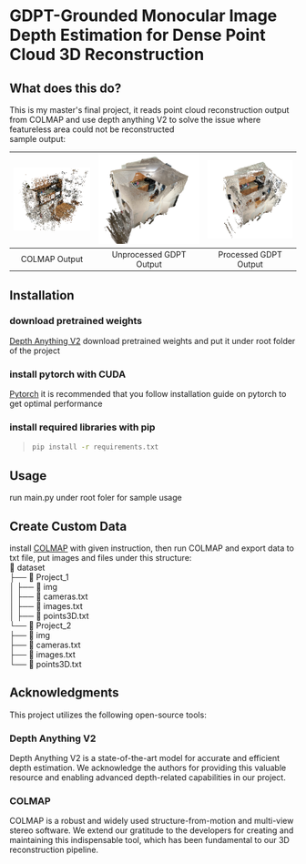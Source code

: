 # GDPT-Grounded Monocular Image Depth Estimation for Dense Point Cloud 3D Reconstruction

## What does this do?
This is my master's final project, it reads point cloud reconstruction output from COLMAP and use depth anything V2 to solve the issue where featureless area could not be reconstructed  
sample output:  


| ![Image 1](https://github.com/JiayouQin01/groundedDPT/blob/main/plot/Kitchen_COLMAP.png) | ![Image 2](https://github.com/JiayouQin01/groundedDPT/blob/main/plot/Kitchen_Grounded.png) | ![Image 3](https://github.com/JiayouQin01/groundedDPT/blob/main/plot/Kicthen_Grounded_down_sampled.png) |
|:---:|:---:|:---:|
| COLMAP Output | Unprocessed GDPT Output  | Processed GDPT Output |

## Installation
  ### download pretrained weights
  [Depth Anything V2](https://github.com/DepthAnything/Depth-Anything-V2) download pretrained weights and put it under root folder of the project

  ### install pytorch with CUDA
  [Pytorch](https://pytorch.org/) it is recommended that you follow installation guide on pytorch to get optimal performance

  ### install required libraries with pip 
  > ```bash
  > pip install -r requirements.txt
  >   ```
## Usage
  run main.py under root foler for sample usage
## Create Custom Data
   install [COLMAP](https://colmap.github.io/install.html) with given instruction, then run COLMAP and export data to txt file, put images and files under this structure:  
  📂 dataset  
  ├── 📂 Project_1  
  │   ├──  📂 img  
  │   ├──  📄 cameras.txt  
  │   ├──  📄 images.txt  
  │   ├──  📄 points3D.txt  
  └── 📂 Project_2  
      ├── 📂 img  
      ├── 📄 cameras.txt  
      ├── 📄 images.txt  
      └── 📄 points3D.txt  
## Acknowledgments
This project utilizes the following open-source tools:

### Depth Anything V2  
Depth Anything V2 is a state-of-the-art model for accurate and efficient depth estimation. We acknowledge the authors for providing this valuable resource and enabling advanced depth-related capabilities in our project.

### COLMAP  
COLMAP is a robust and widely used structure-from-motion and multi-view stereo software. We extend our gratitude to the developers for creating and maintaining this indispensable tool, which has been fundamental to our 3D reconstruction pipeline.

